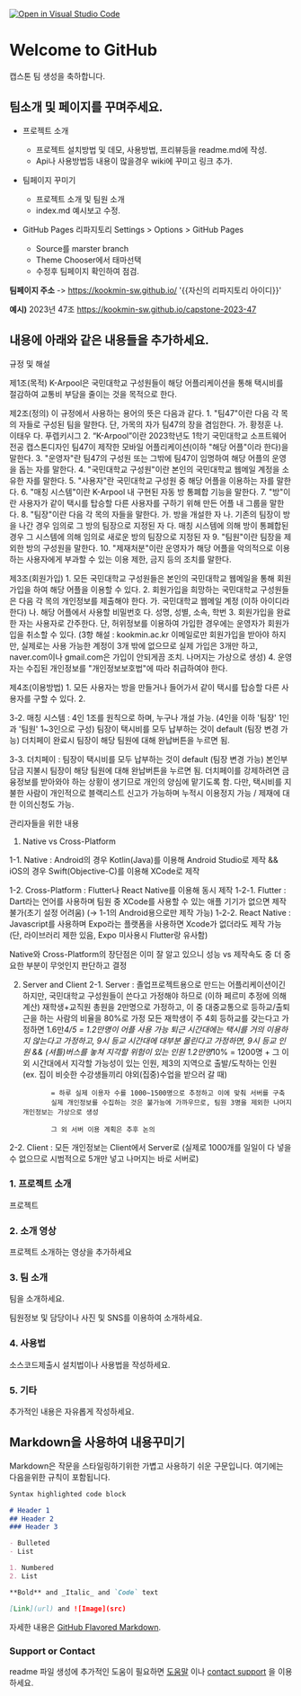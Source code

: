 [![Open in Visual Studio Code](https://classroom.github.com/assets/open-in-vscode-c66648af7eb3fe8bc4f294546bfd86ef473780cde1dea487d3c4ff354943c9ae.svg)](https://classroom.github.com/online_ide?assignment_repo_id=10379782&assignment_repo_type=AssignmentRepo)
# Welcome to GitHub

캡스톤 팀 생성을 축하합니다.

## 팀소개 및 페이지를 꾸며주세요.

- 프로젝트 소개
  - 프로젝트 설치방법 및 데모, 사용방법, 프리뷰등을 readme.md에 작성.
  - Api나 사용방법등 내용이 많을경우 wiki에 꾸미고 링크 추가.

- 팀페이지 꾸미기
  - 프로젝트 소개 및 팀원 소개
  - index.md 예시보고 수정.

- GitHub Pages 리파지토리 Settings > Options > GitHub Pages 
  - Source를 marster branch
  - Theme Chooser에서 태마선택
  - 수정후 팀페이지 확인하여 점검.

**팀페이지 주소** -> https://kookmin-sw.github.io/ '{{자신의 리파지토리 아이디}}'

**예시)** 2023년 47조  https://kookmin-sw.github.io/capstone-2023-47


## 내용에 아래와 같은 내용들을 추가하세요.

규정 및 해설

제1조(목적) K-Arpool은 국민대학교 구성원들이 해당 어플리케이션을 통해 택시비를 절감하여 교통비 부담을 줄이는 것을 목적으로 한다.

제2조(정의) 이 규정에서 사용하는 용어의 뜻은 다음과 같다.
    1. "팀47"이란 다음 각 목의 자들로 구성된 팀을 말한다. 단, 가목의 자가 팀47의 장을 겸임한다.
        가. 황정훈
	    나. 이태우
	    다. 푸렙키시그
	2. “K-Arpool”이란 2023학년도 1학기 국민대학교 소프트웨어전공 캡스톤디자인 팀47이 제작한 모바일 어플리케이션(이하 "해당 어플"이라 한다)을 말한다.
	3. "운영자"란 팀47의 구성원 또는 그밖에 팀47이 임명하여 해당 어플의 운영을 돕는 자를 말한다.
	4. "국민대학교 구성원"이란 본인의 국민대학교 웹메일 계정을 소유한 자를 말한다.
	5. "사용자"란 국민대학교 구성원 중 해당 어플을 이용하는 자를 말한다.
	6. "매칭 시스템"이란 K-Arpool 내 구현된 자동 방 통폐합 기능을 말한다.
	7. "방"이란 사용자가 같이 택시를 탑승할 다른 사용자를 구하기 위해 만든 어플 내 그룹을 말한다.
	8. "팀장"이란 다음 각 목의 자들을 말한다.
	    가. 방을 개설한 자
	    나. 기존의 팀장이 방을 나간 경우 임의로 그 방의 팀장으로 지정된 자
	    다. 매칭 시스템에 의해 방이 통폐합된 경우 그 시스템에 의해 임의로 새로운 방의 팀장으로 지정된 자
	9. "팀원"이란 팀장을 제외한 방의 구성원을 말한다.
	10. "제재처분"이란 운영자가 해당 어플을 악의적으로 이용하는 사용자에게 부과할 수 있는 이용 제한, 금지 등의 조치를 말한다.

제3조(회원가입)
	1. 모든 국민대학교 구성원들은 본인의 국민대학교 웹메일을 통해 회원가입을 하여 해당 어플을 이용할 수 있다.
	2. 회원가입을 희망하는 국민대학교 구성원들은 다음 각 목의 개인정보를 제출해야 한다.
		가. 국민대학교 웹메일 계정 (이하 아이디라 한다)
	    나. 해당 어플에서 사용할 비밀번호
	    다. 성명, 성별, 소속, 학번
	3. 회원가입을 완료한 자는 사용자로 간주한다. 단, 허위정보를 이용하여 가입한 경우에는 운영자가 회원가입을 취소할 수 있다.
(3항 해설 : kookmin.ac.kr 이메일로만 회원가입을 받아야 하지만, 실제로는 사용 가능한 계정이 3개 밖에 없으므로
실제 가입은 3개만 하고, naver.com이나 gmail.com은 가입이 안되게끔 조치. 나머지는 가상으로 생성)
	4. 운영자는 수집된 개인정보를 "개인정보보호법"에 따라 취급하여야 한다.

제4조(이용방법)
	1. 모든 사용자는 방을 만들거나 들어가서 같이 택시를 탑승할 다른 사용자를 구할 수 있다.
	2. 
		



3-2. 매칭 시스템 : 4인 1조를 원칙으로 하며, 누구나 개설 가능. (4인을 이하 '팀장' 1인과 '팀원' 1~3인으로 구성)
                   팀장이 택시비를 모두 납부하는 것이 default (팀장 변경 가능)
				   더치페이 완료시 팀장이 해당 팀원에 대해 완납버튼을 누르면 됨.


3-3. 더치페이 : 팀장이 택시비를 모두 납부하는 것이 default (팀장 변경 가능)
			    본인부담금 지불시 팀장이 해당 팀원에 대해 완납버튼을 누르면 됨.
                더치페이를 강제하려면 금융정보를 받아와야 하는 상황이 생기므로 개인의 양심에 맡기도록 함.
                다만, 택시비를 지불한 사람이 개인적으로 블랙리스트 신고가 가능하며 누적시 이용정지 가능 / 제재에 대한 이의신청도 가능.

관리자들을 위한 내용

1. Native vs Cross-Platform

1-1. Native : Android의 경우 Kotlin(Java)를 이용해 Android Studio로 제작 && iOS의 경우 Swift(Objective-C)를 이용해 XCode로 제작

1-2. Cross-Platform : Flutter나 React Native를 이용해 동시 제작
1-2-1. Flutter : Dart라는 언어를 사용하며 팀원 중 XCode를 사용할 수 있는 애플 기기가 없으면 제작 불가(초기 설정 어려움) (→ 1-1의 Android용으로만 제작 가능)
1-2-2. React Native : Javascript를 사용하며 Expo라는 플랫폼을 사용하면 Xcode가 없더라도 제작 가능 (단, 라이브러리 제한 있음, Expo 미사용시 Flutter랑 유사함)

Native와 Cross-Platform의 장단점은 이미 잘 알고 있으니 성능 vs 제작속도 중 더 중요한 부분이 무엇인지 판단하고 결정


2. Server and Client
2-1. Server : 졸업프로젝트용으로 만드는 어플리케이션이긴 하지만, 국민대학교 구성원들이 쓴다고 가정해야 하므로 (이하 페르미 추정에 의해 계산)
			  재학생+교직원 총원을 2만명으로 가정하고, 이 중 대중교통으로 등하교/출퇴근을 하는 사람의 비율을 80%로 가정
			  모든 재학생이 주 4회 등하교를 갖는다고 가정하면 1.6만*4/5 = 1.2만명이 어플 사용 가능
			  퇴근 시간대에는 택시를 거의 이용하지 않는다고 가정하고, 9시 등교 시간대에 대부분 몰린다고 가정하면,
			  9시 등교 인원 && (셔틀)버스를 놓쳐 지각할 위험이 있는 인원 1.2만명*10% = 1200명
			  + 그 이외 시간대에서 지각할 가능성이 있는 인원,
			    제3의 지역으로 출발/도착하는 인원 (ex. 집이 비슷한 수강생들끼리 야외(집중)수업을 받으러 갈 때)
			  
			  = 하루 실제 이용자 수를 1000~1500명으로 추정하고 이에 맞춰 서버를 구축
			  실제 개인정보를 수집하는 것은 불가능에 가까우므로, 팀원 3명을 제외한 나머지 개인정보는 가상으로 생성
			  
			  그 외 서버 이용 계획은 추후 논의
			  
2-2. Client : 모든 개인정보는 Client에서 Server로 (실제로 1000개를 일일이 다 넣을 수 없으므로 시범적으로 5개만 넣고 나머지는 바로 서버로)

### 1. 프로젝트 소개

프로젝트

### 2. 소개 영상

프로젝트 소개하는 영상을 추가하세요

### 3. 팀 소개

팀을 소개하세요.

팀원정보 및 담당이나 사진 및 SNS를 이용하여 소개하세요.

### 4. 사용법

소스코드제출시 설치법이나 사용법을 작성하세요.

### 5. 기타

추가적인 내용은 자유롭게 작성하세요.


## Markdown을 사용하여 내용꾸미기

Markdown은 작문을 스타일링하기위한 가볍고 사용하기 쉬운 구문입니다. 여기에는 다음을위한 규칙이 포함됩니다.

```markdown
Syntax highlighted code block

# Header 1
## Header 2
### Header 3

- Bulleted
- List

1. Numbered
2. List

**Bold** and _Italic_ and `Code` text

[Link](url) and ![Image](src)
```

자세한 내용은 [GitHub Flavored Markdown](https://guides.github.com/features/mastering-markdown/).

### Support or Contact

readme 파일 생성에 추가적인 도움이 필요하면 [도움말](https://help.github.com/articles/about-readmes/) 이나 [contact support](https://github.com/contact) 을 이용하세요.

